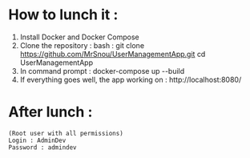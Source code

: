 # How to lunch it : 

1. Install Docker and Docker Compose
2. Clone the repository :
    bash :
   git clone https://github.com/MrSnou/UserManagementApp.git
   cd UserManagementApp
3. In command prompt : docker-compose up --build
4. If everything goes well, the app working on : http://localhost:8080/

# After lunch :
    (Root user with all permissions)
    Login : AdminDev
    Password : admindev